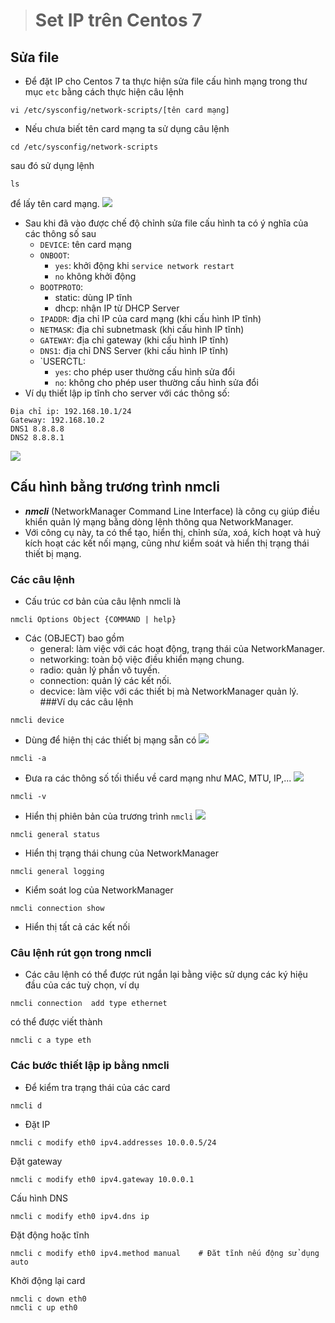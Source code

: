 > # Set IP trên Centos 7
## Sửa file 
- Để đặt IP cho Centos 7 ta thực hiện sửa file cấu hình mạng trong thư mục `etc` bằng cách thực hiện câu lệnh  
```
vi /etc/sysconfig/network-scripts/[tên card mạng]
```
- Nếu chưa biết tên card mạng ta sử dụng câu lệnh
```
cd /etc/sysconfig/network-scripts
``` 
sau đó sử dụng lệnh 
```
ls
``` 
để lấy tên card mạng.
![](https://imgur.com/u7VM1bo.png)
- Sau khi đã vào được chế độ chỉnh sửa file cấu hình ta có ý nghĩa của các thông số sau
  - `DEVICE`: tên card mạng
  - `ONBOOT`: 
      - `yes`: khởi động khi `service network restart`
      - `no` không khởi động  
  - `BOOTPROTO`:
    - static: dùng IP tĩnh
    - dhcp: nhận IP từ DHCP Server
  - `IPADDR`: địa chỉ IP của card mạng (khi cấu hình IP tĩnh)
  - `NETMASK`: địa chỉ subnetmask (khi cấu hình IP tĩnh)
  - `GATEWAY`: địa chỉ gateway (khi cấu hình IP tĩnh)
  - `DNS1`: địa chỉ DNS Server (khi cấu hình IP tĩnh)
  - `USERCTL:
    - `yes`: cho phép user thường cấu hình sửa đổi
    - `no`: không cho phép user thường cấu hình sửa đổi
- Ví dụ thiết lập ip tĩnh cho server với các thông số: 
 ```
 Địa chỉ ip: 192.168.10.1/24
 Gateway: 192.168.10.2
 DNS1 8.8.8.8
 DNS2 8.8.8.1
 ```
![](https://imgur.com/3FH6MI2.png)
## Cấu hình bằng trương trình nmcli
- ***nmcli*** (NetworkManager Command Line Interface) là công cụ giúp điều khiển quản lý mạng bằng dòng lệnh thông qua NetworkManager.
- Với công cụ này, ta có thể tạo, hiển thị, chỉnh sửa, xoá, kích hoạt và huỷ kích hoạt các kết nối mạng, cũng như kiểm soát và hiển thị trạng thái thiết bị mạng.
### Các câu lệnh 
- Cấu trúc cơ bản của câu lệnh nmcli là 
```
nmcli Options Object {COMMAND | help}
```
- Các (OBJECT) bao gồm
  - general: làm việc với các hoạt động, trạng thái của NetworkManager.
  - networking: toàn bộ việc điều khiển mạng chung.
  - radio: quản lý phần vô tuyến.
  - connection: quản lý các kết nối.
  - decvice: làm việc với các thiết bị mà NetworkManager quản lý.
###Ví dụ các câu lệnh 
```
nmcli device
```
- Dùng để hiện thị các thiết bị mạng sẵn có
![](https://imgur.com/AeVgYYp)
```
nmcli -a
```
- Đưa ra các thông số tối thiểu về card mạng như MAC, MTU, IP,...
![](https://imgur.com/iAqKmxt.png)
```
nmcli -v
```
- Hiển thị phiên bản của trương trình `nmcli`
![](https://imgur.com/9mJoXms.png)
```
nmcli general status
```
- Hiển thị trạng thái chung của NetworkManager 
```
nmcli general logging
```
- Kiểm soát log của NetworkManager
```
nmcli connection show
```
- Hiển thị tất cả các kết nối
### Câu lệnh rút gọn trong nmcli
- Các câu lệnh có thể được rút ngắn lại bằng việc sử dụng các ký hiệu đầu của các tuỳ chọn, ví dụ
```
nmcli connection  add type ethernet
```
có thể được viết thành
```
nmcli c a type eth
```
### Các bước thiết lập ip bằng nmcli
- Để kiểm tra trạng thái của các card
```
nmcli d
```
- Đặt IP
```
nmcli c modify eth0 ipv4.addresses 10.0.0.5/24
```
Đặt gateway
```
nmcli c modify eth0 ipv4.gateway 10.0.0.1
```
Cấu hình DNS
```
nmcli c modify eth0 ipv4.dns ip
```
Đặt động hoặc tĩnh
```
nmcli c modify eth0 ipv4.method manual    # Đăt tĩnh nếu động sử dụng auto
```
Khởi động lại card
```
nmcli c down eth0
nmcli c up eth0
```

